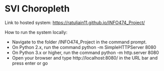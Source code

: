 # SVI Choropleth

Link to hosted system:
https://ratuljain11.github.io/INFO474_Project/

How to run the system locally:

* Navigate to the folder /INFO474_Project in the command prompt.
* On Python 2.x, run the command python -m SimpleHTTPServer 8080
* On Python 3.x or higher, run the command python -m http.server 8080
* Open your browser and type http://localhost:8080/ in the URL bar and press enter or go